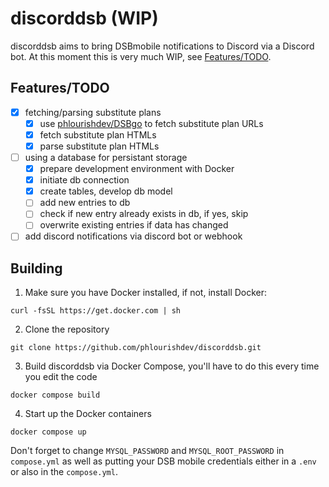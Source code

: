 # discorddsb (WIP)

discorddsb aims to bring DSBmobile notifications to Discord via a Discord bot. 
At this moment this is very much WIP, see [Features/TODO](#featurestodo).

## Features/TODO
- [X] fetching/parsing substitute plans
  - [X] use [phlourishdev/DSBgo](https://pkg.go.dev/github.com/phlourishdev/DSBgo) to fetch substitute plan URLs
  - [X] fetch substitute plan HTMLs
  - [X] parse substitute plan HTMLs
- [ ] using a database for persistant storage
  - [X] prepare development environment with Docker
  - [X] initiate db connection
  - [X] create tables, develop db model
  - [ ] add new entries to db
  - [ ] check if new entry already exists in db, if yes, skip
  - [ ] overwrite existing entries if data has changed
- [ ] add discord notifications via discord bot or webhook

## Building

1. Make sure you have Docker installed, if not, install Docker:
```shell
curl -fsSL https://get.docker.com | sh
```

2. Clone the repository
```shell
git clone https://github.com/phlourishdev/discorddsb.git
```

3. Build discorddsb via Docker Compose, you'll have to do this every time you edit the code
```shell
docker compose build
```

4. Start up the Docker containers
```shell
docker compose up
```

Don't forget to change `MYSQL_PASSWORD` and `MYSQL_ROOT_PASSWORD` in `compose.yml` as well as 
putting your DSB mobile credentials either in a `.env` or also in the `compose.yml`.